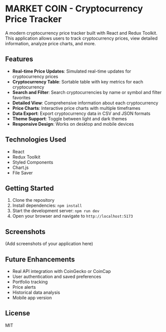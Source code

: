 # MARKET COIN - Cryptocurrency Price Tracker

A modern cryptocurrency price tracker built with React and Redux Toolkit. This application allows users to track cryptocurrency prices, view detailed information, analyze price charts, and more.

## Features

- **Real-time Price Updates**: Simulated real-time updates for cryptocurrency prices
- **Cryptocurrency Table**: Sortable table with key metrics for each cryptocurrency
- **Search and Filter**: Search cryptocurrencies by name or symbol and filter favorites
- **Detailed View**: Comprehensive information about each cryptocurrency
- **Price Charts**: Interactive price charts with multiple timeframes
- **Data Export**: Export cryptocurrency data in CSV and JSON formats
- **Theme Support**: Toggle between light and dark themes
- **Responsive Design**: Works on desktop and mobile devices

## Technologies Used

- React
- Redux Toolkit
- Styled Components
- Chart.js
- File Saver

## Getting Started

1. Clone the repository
2. Install dependencies: `npm install`
3. Start the development server: `npm run dev`
4. Open your browser and navigate to `http://localhost:5173`

## Screenshots

(Add screenshots of your application here)

## Future Enhancements

- Real API integration with CoinGecko or CoinCap
- User authentication and saved preferences
- Portfolio tracking
- Price alerts
- Historical data analysis
- Mobile app version

## License

MIT
